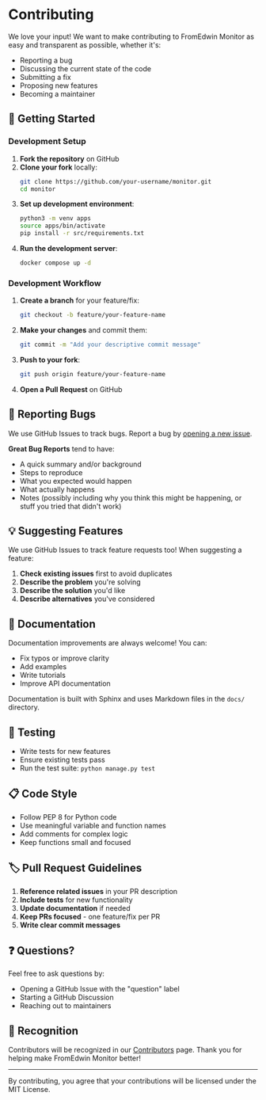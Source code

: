 # Contributing

We love your input! We want to make contributing to FromEdwin Monitor as easy and transparent as possible, whether it's:

- Reporting a bug
- Discussing the current state of the code
- Submitting a fix
- Proposing new features
- Becoming a maintainer

## 🚀 Getting Started

### Development Setup

1. **Fork the repository** on GitHub
2. **Clone your fork** locally:
   ```bash
   git clone https://github.com/your-username/monitor.git
   cd monitor
   ```
3. **Set up development environment**:
   ```bash
   python3 -m venv apps
   source apps/bin/activate
   pip install -r src/requirements.txt
   ```
4. **Run the development server**:
   ```bash
   docker compose up -d
   ```

### Development Workflow

1. **Create a branch** for your feature/fix:
   ```bash
   git checkout -b feature/your-feature-name
   ```
2. **Make your changes** and commit them:
   ```bash
   git commit -m "Add your descriptive commit message"
   ```
3. **Push to your fork**:
   ```bash
   git push origin feature/your-feature-name
   ```
4. **Open a Pull Request** on GitHub

## 🐛 Reporting Bugs

We use GitHub Issues to track bugs. Report a bug by [opening a new issue](https://github.com/fromedwin/monitor/issues/new).

**Great Bug Reports** tend to have:

- A quick summary and/or background
- Steps to reproduce
- What you expected would happen
- What actually happens
- Notes (possibly including why you think this might be happening, or stuff you tried that didn't work)

## 💡 Suggesting Features

We use GitHub Issues to track feature requests too! When suggesting a feature:

1. **Check existing issues** first to avoid duplicates
2. **Describe the problem** you're solving
3. **Describe the solution** you'd like
4. **Describe alternatives** you've considered

## 📝 Documentation

Documentation improvements are always welcome! You can:

- Fix typos or improve clarity
- Add examples
- Write tutorials
- Improve API documentation

Documentation is built with Sphinx and uses Markdown files in the `docs/` directory.

## 🧪 Testing

- Write tests for new features
- Ensure existing tests pass
- Run the test suite: `python manage.py test`

## 📋 Code Style

- Follow PEP 8 for Python code
- Use meaningful variable and function names
- Add comments for complex logic
- Keep functions small and focused

## 🏷️ Pull Request Guidelines

1. **Reference related issues** in your PR description
2. **Include tests** for new functionality
3. **Update documentation** if needed
4. **Keep PRs focused** - one feature/fix per PR
5. **Write clear commit messages**

## ❓ Questions?

Feel free to ask questions by:
- Opening a GitHub Issue with the "question" label
- Starting a GitHub Discussion
- Reaching out to maintainers

## 🎉 Recognition

Contributors will be recognized in our [Contributors](contributors.md) page. Thank you for helping make FromEdwin Monitor better!

---

By contributing, you agree that your contributions will be licensed under the MIT License. 